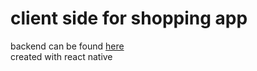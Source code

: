 # client side for shopping app

backend can be found [here](https://github.com/dkumza/shop_server/)
<br>
created with react native
